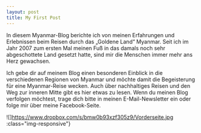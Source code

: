 ```yaml
---
layout: post
title: My First Post
---
```

In diesem Myanmar-Blog berichte ich von meinen Erfahrungen und Erlebnissen beim Reisen durch das „Goldene Land“ Myanmar. Seit ich im Jahr 2007 zum ersten Mal meinen Fuß in das damals noch sehr abgeschottete Land gesetzt hatte, sind mir die Menschen immer mehr ans Herz gewachsen.

Ich gebe dir auf meinem Blog einen besonderen Einblick in die verschiedenen Regionen von Myanmar und möchte damit die Begeisterung für eine Myanmar-Reise wecken. Auch über nachhaltiges Reisen und den Weg zur inneren Mitte gibt es hier etwas zu lesen. Wenn du meinen Blog verfolgen möchtest, trage dich bitte in meinen E-Mail-Newsletter ein oder folge mir über meine Facebook-Seite.


![]https://www.dropbox.com/s/bmw0b93xzf305z9/Vorderseite.jpg
:class="img-responsive"}
<!--stackedit_data:
eyJoaXN0b3J5IjpbNTI5MDYwOTMsLTEyMTAwMTM3NSwxNzE1Mz
gxMzI3LDEyNTA3MjE5MV19
-->